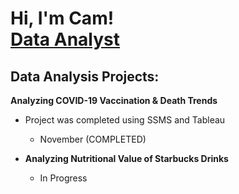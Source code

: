 <h1>Hi, I'm Cam! <br/><a href="https://www.linkedin.com/in/cam-karpinski/">Data Analyst</a></h1>

<h2>Data Analysis Projects:</h2>

<b>Analyzing COVID-19 Vaccination & Death Trends</b>
  - Project was completed using SSMS and Tableau
    - November (COMPLETED)

- <b>Analyzing Nutritional Value of Starbucks Drinks</b>
  - In Progress


